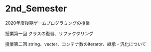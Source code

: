 # 2nd_Semester
2020年度後期ゲームプログラミングの授業

授業第一回
クラスの復習、リファクタリング

授業第二回
string、vecter、コンテナ数のiteraror、継承・汎化について
